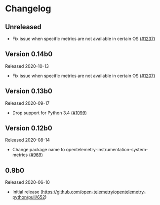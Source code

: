 # Changelog

## Unreleased

- Fix issue when specific metrics are not available in certain OS
  ([#1237](https://github.com/open-telemetry/opentelemetry-python/pull/1237))

## Version 0.14b0

Released 2020-10-13

- Fix issue when specific metrics are not available in certain OS
  ([#1207](https://github.com/open-telemetry/opentelemetry-python/pull/1207))

## Version 0.13b0

Released 2020-09-17

- Drop support for Python 3.4
  ([#1099](https://github.com/open-telemetry/opentelemetry-python/pull/1099))

## Version 0.12b0

Released 2020-08-14

- Change package name to opentelemetry-instrumentation-system-metrics
  ([#969](https://github.com/open-telemetry/opentelemetry-python/pull/969))

## 0.9b0

Released 2020-06-10

- Initial release (https://github.com/open-telemetry/opentelemetry-python/pull/652)

